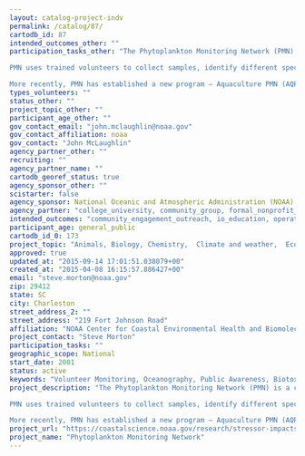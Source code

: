 ```yaml
---
layout: catalog-project-indv
permalink: /catalog/87/
cartodb_id: 87
intended_outcomes_other: ""
participation_tasks_other: "The Phytoplankton Monitoring Network (PMN) is a community-based network of volunteers that assist NOAA scientists in monitoring marine and freshwater phytoplankton and harmful algal blooms (HABs). The program was created by NOAA’s National Centers for Coastal Ocean Science (NCCOS) in 2001. Since its inception, PMN has grown to include more than 600 volunteers across 36 U.S. states and territories.

PMN uses trained volunteers to collect samples, identify different species of phytoplankton using digital microscopy, and report their data to NOAA scientists using an online database. NOAA uses this information to support HAB forecasts and assist state and tribal managers in mitigating the effects of HABs.

More recently, PMN has established a new program – Aquaculture PMN (AQPMN) – focused on providing aquaculture farmers and fish hatcheries with the tools to monitor for phytoplankton known to reduce growth or kill shellfish and finfish species. This data will help provide farms with advance warning of high levels of dangerous phytoplankton and minimize economic losses to the aquaculture industry."
types_volunteers: ""
status_other: ""
project_topic_other: ""
participant_age_other: ""
gov_contact_email: "john.mclaughlin@noaa.gov"
gov_contact_affiliation: noaa
gov_contact: "John McLaughlin"
agency_partner_other: ""
recruiting: ""
agency_partner_name: ""
cartodb_georef_status: true
agency_sponsor_other: ""
scistarter: false
agency_sponsor: National Oceanic and Atmospheric Administration (NOAA)
agency_partner: "college_university, community_group, formal_nonprofit_ngo, state_local_govermment"
intended_outcomes: "community_engagement_outreach, io_education, operational_integration_use, regulation, research_advancement"
participant_age: general_public
cartodb_id_0: 173
project_topic: "Animals, Biology, Chemistry,  Climate and weather,  Ecology and environment,  Nature and outdoors, Ocean/water and marine"
approved: true
updated_at: "2015-09-14 17:01:51.038079+00"
created_at: "2015-04-08 16:15:57.886427+00"
email: "steve.morton@noaa.gov"
zip: 29412
state: SC
city: Charleston
street_address_2: ""
street_address: "219 Fort Johnson Road"
affiliation: "NOAA Center for Coastal Environmental Health and Biomolecular Research"
project_contact: "Steve Morton"
participation_tasks: ""
geographic_scope: National
start_date: 2001
status: active
keywords: "Volunteer Monitoring, Oceanography, Public Awareness, Biotoxins, Harmful Algal Blooms"
project_description: "The Phytoplankton Monitoring Network (PMN) is a community-based network of volunteers that assist NOAA scientists in monitoring marine and freshwater phytoplankton and harmful algal blooms (HABs). The program was created by NOAA’s National Centers for Coastal Ocean Science (NCCOS) in 2001. Since its inception, PMN has grown to include more than 600 volunteers across 36 U.S. states and territories.

PMN uses trained volunteers to collect samples, identify different species of phytoplankton using digital microscopy, and report their data to NOAA scientists using an online database. NOAA uses this information to support HAB forecasts and assist state and tribal managers in mitigating the effects of HABs.

More recently, PMN has established a new program – Aquaculture PMN (AQPMN) – focused on providing aquaculture farmers and fish hatcheries with the tools to monitor for phytoplankton known to reduce growth or kill shellfish and finfish species. This data will help provide farms with advance warning of high levels of dangerous phytoplankton and minimize economic losses to the aquaculture industry."
project_url: "https://coastalscience.noaa.gov/research/stressor-impacts-mitigation/pmn/"
project_name: "Phytoplankton Monitoring Network"
---
```


